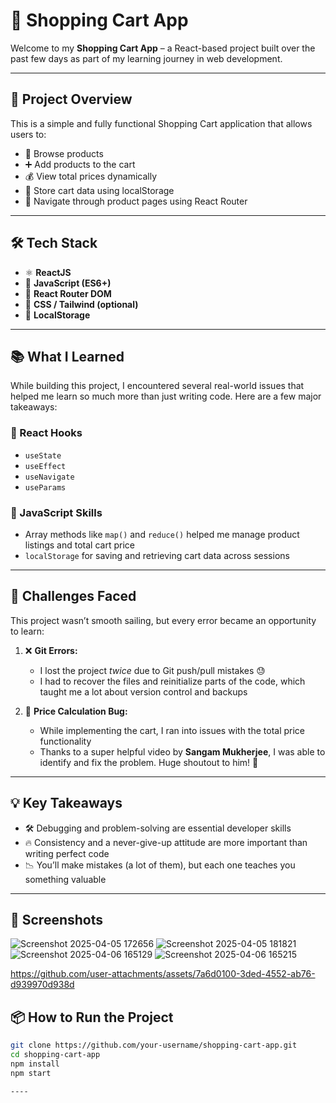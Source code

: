 # 🛒 Shopping Cart App

Welcome to my **Shopping Cart App** – a React-based project built over the past few days as part of my learning journey in web development.

---

## 🚀 Project Overview

This is a simple and fully functional Shopping Cart application that allows users to:

- 🧾 Browse products  
- ➕ Add products to the cart  
- 💰 View total prices dynamically  
- 💾 Store cart data using localStorage  
- 🔁 Navigate through product pages using React Router  

---

## 🛠️ Tech Stack

- ⚛️ **ReactJS**  
- 🧠 **JavaScript (ES6+)**  
- 🧭 **React Router DOM**  
- 🎨 **CSS / Tailwind (optional)**  
- 💽 **LocalStorage**  

---

## 📚 What I Learned

While building this project, I encountered several real-world issues that helped me learn so much more than just writing code. Here are a few major takeaways:

### 🔁 React Hooks
- `useState`  
- `useEffect`  
- `useNavigate`  
- `useParams`  

### 🧠 JavaScript Skills
- Array methods like `map()` and `reduce()` helped me manage product listings and total cart price  
- `localStorage` for saving and retrieving cart data across sessions  

---

## 🧩 Challenges Faced

This project wasn’t smooth sailing, but every error became an opportunity to learn:

1. ❌ **Git Errors:**
   - I lost the project *twice* due to Git push/pull mistakes 😓  
   - I had to recover the files and reinitialize parts of the code, which taught me a lot about version control and backups  

2. 💸 **Price Calculation Bug:**
   - While implementing the cart, I ran into issues with the total price functionality  
   - Thanks to a super helpful video by **Sangam Mukherjee**, I was able to identify and fix the problem. Huge shoutout to him! 🙌  

---

## 💡 Key Takeaways

- 🛠️ Debugging and problem-solving are essential developer skills  
- 🔥 Consistency and a never-give-up attitude are more important than writing perfect code  
- 📉 You’ll make mistakes (a lot of them), but each one teaches you something valuable  

---

## 📸 Screenshots

![Screenshot 2025-04-05 172656](https://github.com/user-attachments/assets/2832da25-f812-46a0-a509-ab74916fb632)
![Screenshot 2025-04-05 181821](https://github.com/user-attachments/assets/0fb74800-60df-45ea-a6ff-a53224539d30)
![Screenshot 2025-04-06 165129](https://github.com/user-attachments/assets/4fbe445e-33ec-4d5c-9d78-2a0185d7836c)
![Screenshot 2025-04-06 165215](https://github.com/user-attachments/assets/bca195d9-a513-4c91-8fcf-b64e7b1b599d)


https://github.com/user-attachments/assets/7a6d0100-3ded-4552-ab76-d939970d938d




## 📦 How to Run the Project

```bash
git clone https://github.com/your-username/shopping-cart-app.git
cd shopping-cart-app
npm install
npm start

----
